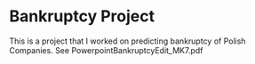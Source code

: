 # Bankruptcy Project

This is a project that I worked on predicting bankruptcy of Polish Companies. 
See PowerpointBankruptcyEdit_MK7.pdf
